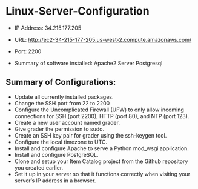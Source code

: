 # Linux-Server-Configuration

* IP Address: 34.215.177.205

* URL: http://ec2-34-215-177-205.us-west-2.compute.amazonaws.com/

* Port: 2200

* Summary of software installed:
Apache2 Server
Postgresql

## Summary of Configurations:
* Update all currently installed packages.
* Change the SSH port from 22 to 2200
* Configure the Uncomplicated Firewall (UFW) to only allow incoming connections for SSH (port 2200), HTTP (port 80), and NTP (port 123).
* Create a new user account named grader.
* Give grader the permission to sudo.
* Create an SSH key pair for grader using the ssh-keygen tool.
* Configure the local timezone to UTC.
* Install and configure Apache to serve a Python mod_wsgi application.
* Install and configure PostgreSQL.
* Clone and setup your Item Catalog project from the Github repository you created earlier.
* Set it up in your server so that it functions correctly when visiting your server’s IP address in a browser.
